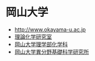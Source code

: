 # 岡山大学

* http://www.okayama-u.ac.jp
* [理論化学研究室](理論化学研究室.md)
* [岡山大学理学部化学科](岡山大学理学部化学科.md)
* [岡山大学異分野基礎科学研究所](岡山大学異分野基礎科学研究所.md)


